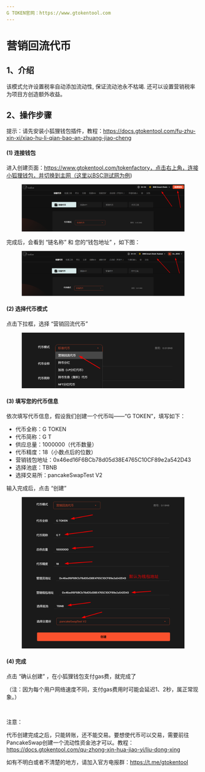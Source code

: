 ```yaml
---
G TOKEN官网：https://www.gtokentool.com
---
```


# 营销回流代币

## 1、介绍

该模式允许设置税率自动添加流动性, 保证流动池永不枯竭. 还可以设置营销税率为项目方创造额外收益。

## 2、操作步骤

提示：请先安装小狐狸钱包插件，教程：https://docs.gtokentool.com/fu-zhu-xin-xi/xiao-hu-li-qian-bao-an-zhuang-jiao-cheng

#### (1) 连接钱包

进入创建页面：https://www.gtokentool.com/tokenfactory，点击右上角，连接小狐狸钱包，并切换到主网（这里以BSC测试网为例)

<figure><img src="../.gitbook/assets/image (12).png" alt=""><figcaption></figcaption></figure>

完成后，会看到 “链名称” 和 您的“钱包地址” ，如下图：

<figure><img src="../.gitbook/assets/image (13).png" alt=""><figcaption></figcaption></figure>

#### (2) 选择代币模式

点击下拉框，选择 “营销回流代币”

<figure><img src="../.gitbook/assets/image (114).png" alt=""><figcaption></figcaption></figure>

#### (3) 填写您的代币信息

依次填写代币信息，假设我们创建一个代币叫——“G TOKEN”，填写如下：

* 代币全称：G TOKEN
* 代币简称：G T
* 供应总量：1000000（代币数量）
* 代币精度：18（小数点后的位数）
* 营销钱包地址：0x46ed16F6BCb78d05d38E4765C10CF89e2a542D43
* 选择池底：TBNB
* 选择交易所：pancakeSwapTest V2

输入完成后，点击 “创建”

<figure><img src="../.gitbook/assets/000 (10).jpg" alt=""><figcaption></figcaption></figure>

#### (4) 完成

点击 “确认创建” ，在小狐狸钱包支付gas费，就完成了

（注：因为每个用户网络速度不同，支付gas费用时可能会延迟1、2秒，属正常现象。）

<figure><img src="https://lh7-us.googleusercontent.com/1kWxTs_DyVLEQZtRwEj8F2xnlf9wHXEuGPGBFqkDz0PSB6BVNcriMtfRX1Xtm8EbnmzgDi0i3wxWr8a5OxuR-SgmdZzEPNmKUJh7vL8voes-3V4j1yrJrpRJj-fz27t2whdoiXO_5q9KvHHuHqmPy-o" alt=""><figcaption></figcaption></figure>

注意：

代币创建完成之后，只能转账，还不能交易。要想使代币可以交易，需要前往PancakeSwap创建一个流动性资金池才可以。教程：https://docs.gtokentool.com/qu-zhong-xin-hua-jiao-yi/liu-dong-xing

如有不明白或者不清楚的地方，请加入官方电报群：https://t.me/gtokentool

